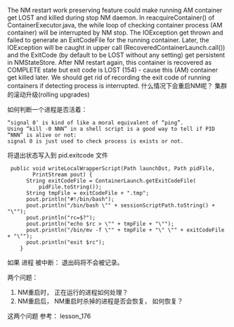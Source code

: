 The NM restart work preserving feature could make running AM container get LOST and killed during stop NM daemon. 
In reacquireContainer() of ContainerExecutor.java, the while loop of checking container process (AM container) 
will be interrupted by NM stop. The IOException get thrown and failed to generate an ExitCodeFile for 
the running container. Later, the IOException will be caught in upper call (RecoveredContainerLaunch.call()) 
and the ExitCode (by default to be LOST without any setting) get persistent in NMStateStore. 
After NM restart again, this container is recovered as COMPLETE state but exit code is LOST (154) - 
cause this (AM) container get killed later.
We should get rid of recording the exit code of running containers if detecting process is interrupted.
什么情况下会重启NM呢？ 集群的滚动升级(rolling upgrades)

如何判断一个进程是否活着： 
```
“signal 0″ is kind of like a moral equivalent of “ping”.
Using “kill -0 NNN” in a shell script is a good way to tell if PID “NNN” is alive or not:
signal 0 is just used to check process is exists or not.
```
将退出状态写入到  pid.exitcode 文件
``` 
 public void writeLocalWrapperScript(Path launchDst, Path pidFile,
        PrintStream pout) {
      String exitCodeFile = ContainerLaunch.getExitCodeFile(
          pidFile.toString());
      String tmpFile = exitCodeFile + ".tmp";
      pout.println("#!/bin/bash");
      pout.println("/bin/bash \"" + sessionScriptPath.toString() + "\"");
      pout.println("rc=$?");
      pout.println("echo $rc > \"" + tmpFile + "\"");
      pout.println("/bin/mv -f \"" + tmpFile + "\" \"" + exitCodeFile + "\"");
      pout.println("exit $rc");
    }

```

如果 进程 被中断： 退出码将不会被记录。

两个问题： 
1. NM重启时， 正在运行的进程如何处理？
2. NM重启后， NM重启时杀掉的进程是否会恢复， 如何恢复？

这两个问题 参考： lesson_176